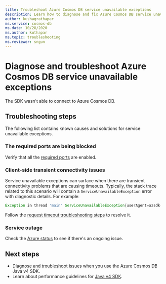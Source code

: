 ```yaml
---
title: Troubleshoot Azure Cosmos DB service unavailable exceptions
description: Learn how to diagnose and fix Azure Cosmos DB service unavailable exceptions.
author: kushagrathapar
ms.service: cosmos-db
ms.date: 10/28/2020
ms.author: kuthapar
ms.topic: troubleshooting
ms.reviewer: sngun
---
```


# Diagnose and troubleshoot Azure Cosmos DB service unavailable exceptions
The SDK wasn't able to connect to Azure Cosmos DB.

## Troubleshooting steps
The following list contains known causes and solutions for service unavailable exceptions.

### The required ports are being blocked
Verify that all the [required ports](sql-sdk-connection-modes.md#service-port-ranges) are enabled.

### Client-side transient connectivity issues
Service unavailable exceptions can surface when there are transient connectivity problems that are causing timeouts. Typically, the stack trace related to this scenario will contain a `ServiceUnavailableException` error with diagnostic details. For example:

```java
Exception in thread "main" ServiceUnavailableException{userAgent=azsdk-java-cosmos/4.6.0 Windows10/10.0 JRE/11.0.8, error=null, resourceAddress='null', requestUri='null', statusCode=503, message=Service is currently unavailable, please retry after a while. If this problem persists please contact support.: Message: "" {"diagnostics"}
```

Follow the [request timeout troubleshooting steps](troubleshoot-request-timeout-java-sdk-v4-sql.md#troubleshooting-steps) to resolve it.

### Service outage
Check the [Azure status](https://status.azure.com/status) to see if there's an ongoing issue.


## Next steps
* [Diagnose and troubleshoot](troubleshoot-java-sdk-v4-sql.md) issues when you use the Azure Cosmos DB Java v4 SDK.
* Learn about performance guidelines for [Java v4 SDK](performance-tips-java-sdk-v4-sql.md).